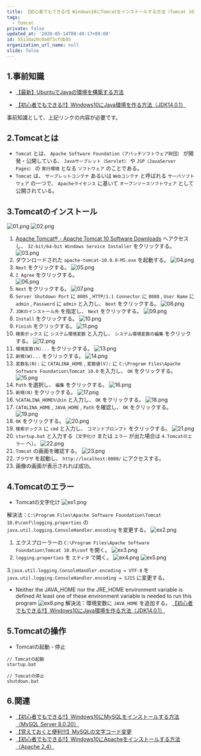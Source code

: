 ```yaml
---
title: 【初心者でもできる‼】Windows10にTomcatをインストールする方法（Tomcat 10）
tags:
  - Tomcat
private: false
updated_at: '2020-05-14T00:40:17+09:00'
id: 5513da20c0a0f3cfdb45
organization_url_name: null
slide: false
---
```

## 1.事前知識
- [【最新】UbuntuでJavaの環境を構築する方法](https://qiita.com/ryome/items/37c53e9638a9c6ea146a)

- [【初心者でもできる‼】Windows10にJava環境を作る方法（JDK14.0.1）](https://qiita.com/ryome/items/30135570954e36196821)

事前知識として、上記リンクの内容が必要です。

## 2.Tomcatとは
- `Tomcat` とは、 `Apache Software Foundation（アパッチソフトウェア財団）` が開発・公開している、 `Javaサーブレット（Servlet）` や `JSP（JavaServer Pages）` の `実行環境` となる `ソフトウェア` のことである。
- `Tomcat` は、 `サーブレットコンテナ` あるいは `Webコンテナ` と呼ばれる `サーバソフトウェア` の一つで、 `Apacheライセンス` に基いて `オープンソースソフトウェア` として公開されている。

## 3.Tomcatのインストール
![01.png](https://qiita-image-store.s3.ap-northeast-1.amazonaws.com/0/449867/b46a4bf7-2306-35c4-8397-942f13cb8205.png)
![02.png](https://qiita-image-store.s3.ap-northeast-1.amazonaws.com/0/449867/37694066-c3ef-a282-f5f2-a628663eb3c4.png)
1. [Apache Tomcat&reg; - Apache Tomcat 10 Software Downloads](https://tomcat.apache.org/download-10.cgi) へアクセスし、 `32-bit/64-bit Windows Service Installer` をクリックする。
![03.png](https://qiita-image-store.s3.ap-northeast-1.amazonaws.com/0/449867/a2f8e1e8-eb9a-1ab8-c0bb-36871e6675af.png)
2. ダウンロードされた `apache-tomcat-10.0.0-M5.exe` を起動する。
![04.png](https://qiita-image-store.s3.ap-northeast-1.amazonaws.com/0/449867/6a4d0f88-b3ad-a5a4-4eba-1603cc2444da.png)
3. `Next` をクリックする。
![05.png](https://qiita-image-store.s3.ap-northeast-1.amazonaws.com/0/449867/b0a5a6e7-9f94-9d93-ac91-2e1a05e1f803.png)
4. `I Agree` をクリックする。    
![06.png](https://qiita-image-store.s3.ap-northeast-1.amazonaws.com/0/449867/45d6108b-5969-abe1-9c6b-a450d5ae4b18.png)
5. `Next` をクリックする。
![07.png](https://qiita-image-store.s3.ap-northeast-1.amazonaws.com/0/449867/ba2c7ca8-b81e-1026-fbe2-0ac1888f2bbf.png)
6. `Server Shutdown Port` に `8005` , `HTTP/1.1 Connector` に `8080` , `User Name` に `admin` , `Password` に `admin` と入力し、 `Next` をクリックする。
![08.png](https://qiita-image-store.s3.ap-northeast-1.amazonaws.com/0/449867/28773ece-cfff-92a8-2a2d-ae4073346f45.png)
7. `JDKのインストール先` を指定し、 `Next` をクリックする。
![09.png](https://qiita-image-store.s3.ap-northeast-1.amazonaws.com/0/449867/35401719-2441-c290-fc01-41b0f14a2c31.png)
8. `Install` をクリックする。
![10.png](https://qiita-image-store.s3.ap-northeast-1.amazonaws.com/0/449867/9ed5541b-0c24-92be-7d05-0c777ff4aefd.png)
9. `Finish` をクリックする。
![11.png](https://qiita-image-store.s3.ap-northeast-1.amazonaws.com/0/449867/7ffcf637-ba92-8126-8bdf-ad529aabd741.png)
10. `検索ボックス` に `システム環境変数` と入力し、 `システム環境変数の編集` をクリックする。
![12.png](https://qiita-image-store.s3.ap-northeast-1.amazonaws.com/0/449867/3b8523bf-0d52-d408-5d07-b2b15dcb7ee4.png)
11. `環境変数(N)...` をクリックする。
![13.png](https://qiita-image-store.s3.ap-northeast-1.amazonaws.com/0/449867/c13cab98-2c7c-631e-d85f-1c4f997eb401.png)
12. `新規(W)...` をクリックする。
![14.png](https://qiita-image-store.s3.ap-northeast-1.amazonaws.com/0/449867/c27ff1ad-8e34-c29b-5f12-a898651e9f73.png)
13. `変数名(N):` に `CATALINA_HOME` , `変数値(V):` に `C:\Program Files\Apache Software Foundation\Tomcat 10.0` を入力し、 `OK` をクリックする。
![15.png](https://qiita-image-store.s3.ap-northeast-1.amazonaws.com/0/449867/258608e7-c3aa-dece-85f5-03a1b2aa1ade.png)
14. `Path` を選択し、 `編集` をクリックする。
![16.png](https://qiita-image-store.s3.ap-northeast-1.amazonaws.com/0/449867/08036c28-075c-128f-eac5-99c0931d9b86.png)
15. `新規(N)` をクリックする。
![17.png](https://qiita-image-store.s3.ap-northeast-1.amazonaws.com/0/449867/2de48317-43ab-d630-c30a-92b67b9b05b7.png)
16. `%CATALINA_HOME%\bin` と入力し、 `OK` をクリックする。
![18.png](https://qiita-image-store.s3.ap-northeast-1.amazonaws.com/0/449867/d0429157-950e-f021-4b47-b1cb488f587a.png)
17. `CATALINA_HOME` , `JAVA_HOME` , `Path` を確認し、 `OK` をクリックする。
![19.png](https://qiita-image-store.s3.ap-northeast-1.amazonaws.com/0/449867/ba9714bf-3e5b-7e1d-4d84-3af7dcd867b3.png)
18. `OK` をクリックする。
![20.png](https://qiita-image-store.s3.ap-northeast-1.amazonaws.com/0/449867/2db10a82-6b2c-50b8-d61c-8274f79cbddd.png)
19. `検索ボックス` に `cmd` と入力し、 `コマンドプロンプト` をクリックする。
![21.png](https://qiita-image-store.s3.ap-northeast-1.amazonaws.com/0/449867/961132e4-f2c1-4b7c-1f84-9e6a45cd82e3.png)
20. `startup.bat` と入力する（`文字化け` または `エラー` が出た場合は `4.Tomcatのエラー` へ）。
![22.png](https://qiita-image-store.s3.ap-northeast-1.amazonaws.com/0/449867/826366db-bfdc-78d6-4a76-0ea196b08fa0.png)
21. `Tomcat` の画面を確認する。
![23.png](https://qiita-image-store.s3.ap-northeast-1.amazonaws.com/0/449867/11a7d670-c1d1-e2c6-6883-040d49c1cc46.png)
22. `ブラウザ` を起動し、 `http://localhost:8080/` にアクセスする。
23. 画像の画面が表示されれば成功。

## 4.Tomcatのエラー
- Tomcatの文字化け
![ex1.png](https://qiita-image-store.s3.ap-northeast-1.amazonaws.com/0/449867/ff6ddf2c-edbc-fc89-ad5f-bcc78d20d4c7.png)

解決法：`C:\Program Files\Apache Software Foundation\Tomcat 10.0\conf\logging.properties` の `java.util.logging.ConsoleHandler.encoding` を変更する。
![ex2.png](https://qiita-image-store.s3.ap-northeast-1.amazonaws.com/0/449867/b6394087-37a7-50fe-aa85-628488a61fdd.png)
1. エクスプローラーの `C:\Program Files\Apache Software Foundation\Tomcat 10.0\conf` を開く。
![ex3.png](https://qiita-image-store.s3.ap-northeast-1.amazonaws.com/0/449867/ca470cd0-dba5-c104-5ad2-a4e297410575.png)
2. `logging.properties` を `エディタ` で開く。
![ex4.png](https://qiita-image-store.s3.ap-northeast-1.amazonaws.com/0/449867/1ea68a04-0cba-1ae1-bc6b-c597fc284942.png)
![ex5.png](https://qiita-image-store.s3.ap-northeast-1.amazonaws.com/0/449867/6e7bf150-2d4f-b388-7472-f136d0420cb3.png)

3.`java.util.logging.ConsoleHandler.encoding = UTF-8` を `java.util.logging.ConsoleHandler.encoding = SJIS` に変更する。

- Neither the JAVA_HOME nor the JRE_HOME environment variable is defined At least one of these environment variable is needed to run this program
![ex6.png](https://qiita-image-store.s3.ap-northeast-1.amazonaws.com/0/449867/98b02665-4525-ee78-f739-07c50aa8c4aa.png)
解決法：環境変数に `JAVA_HOME` を追加する。
[【初心者でもできる‼】Windows10にJava環境を作る方法（JDK14.0.1）](https://qiita.com/ryome/items/30135570954e36196821)

## 5.Tomcatの操作
- Tomcatの起動・停止

```conf:Tomcatの操作
// Tomcatの起動
startup.bat

// Tomcatの停止
shutdown.bat
```


## 6.関連

- [【初心者でもできる‼】Windows10にMySQLをインストールする方法（MySQL Server 8.0.20）](https://qiita.com/ryome/items/68766f81f0668ff6876b)
- [【覚えておくと便利!!!】MySQLの文字コード変更](https://qiita.com/ryome/items/b1f0f7055d2d614fb605)
- [【初心者でもできる‼】Windows10にApacheをインストールする方法（Apache 2.4）](https://qiita.com/ryome/items/f124f91f246b7f3e849f)
